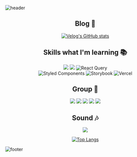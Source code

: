 ![header](https://capsule-render.vercel.app/api?type=egg&color=gradient&height=200&section=header&text=se0kcess👽&fontSize=60&animation=scaleIn)

<div align=center>

## Blog 📝
[![Velog's GitHub stats](https://velog-readme-stats.vercel.app/api/badge?name=se0kcess)](https://velog.io/@se0kcess)

## Skills what I'm learning 📚
![](https://img.shields.io/badge/TypeScript-007ACC?style=for-the-badge&logo=typescript&logoColor=white)
![](https://img.shields.io/badge/React-20232A?style=for-the-badge&logo=react&logoColor=61DAFB)
![React Query](https://img.shields.io/badge/-React%20Query-FF4154?style=for-the-badge&logo=react%20query&logoColor=white) <br>
![Styled Components](https://img.shields.io/badge/styled--components-DB7093?style=for-the-badge&logo=styled-components&logoColor=white)
![Storybook](https://img.shields.io/badge/-Storybook-FF4785?style=for-the-badge&logo=storybook&logoColor=white)
![Vercel](https://img.shields.io/badge/vercel-%23000000.svg?style=for-the-badge&logo=vercel&logoColor=white)

## Group 👐
![](https://img.shields.io/badge/Slack-4A154B?style=for-the-badge&logo=slack&logoColor=white)
![](https://img.shields.io/badge/Discord-7289DA?style=for-the-badge&logo=discord&logoColor=white)
![](https://img.shields.io/badge/figma-%23F24E1E.svg?style=for-the-badge&logo=figma&logoColor=white)
![](https://img.shields.io/badge/Zoom-2D8CFF?style=for-the-badge&logo=zoom&logoColor=white)
![](https://img.shields.io/badge/Notion-%23000000.svg?style=for-the-badge&logo=notion&logoColor=white)

## Sound 🎶
![](https://img.shields.io/badge/YouTube_Music-FF0000?style=for-the-badge&logo=youtube-music&logoColor=white)

[![Top Langs](https://github-readme-stats.vercel.app/api/top-langs/?username=se0kcess)](https://github.com/anuraghazra/github-readme-stats)

</div>

<!--
**se0kcess/se0kcess** is a ✨ _special_ ✨ repository because its `README.md` (this file) appears on your GitHub profile.

Here are some ideas to get you started:

- 🔭 I’m currently working on ...
- 🌱 I’m currently learning ...
- 👯 I’m looking to collaborate on ...
- 🤔 I’m looking for help with ...
- 💬 Ask me about ...
- 📫 How to reach me: ...
- 😄 Pronouns: ...
- ⚡ Fun fact: ...
-->

![footer](https://capsule-render.vercel.app/api?type=egg&color=gradient&height=200&section=footer)
